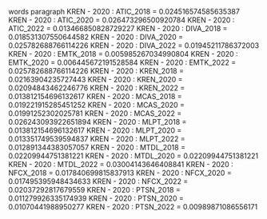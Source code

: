 words
paragraph
KREN - 2020 : ATIC_2018 = 0.024516574585635387
KREN - 2020 : ATIC_2020 = 0.026473296500920784
KREN - 2020 : ATIC_2022 = 0.013466850828729227
KREN - 2020 : DIVA_2018 = 0.018531307550644582
KREN - 2020 : DIVA_2020 = 0.025782688766114226
KREN - 2020 : DIVA_2022 = 0.01945211786372003
KREN - 2020 : EMTK_2018 = 0.005985267034990804
KREN - 2020 : EMTK_2020 = 0.006445672191528584
KREN - 2020 : EMTK_2022 = 0.025782688766114226
KREN - 2020 : KREN_2018 = 0.02163904235727443
KREN - 2020 : KREN_2020 = 0.02094843462246776
KREN - 2020 : KREN_2022 = 0.013812154696132617
KREN - 2020 : MCAS_2018 = 0.019221915285451252
KREN - 2020 : MCAS_2020 = 0.01991252302025781
KREN - 2020 : MCAS_2022 = 0.026243093922651894
KREN - 2020 : MLPT_2018 = 0.013812154696132617
KREN - 2020 : MLPT_2020 = 0.013351749539594837
KREN - 2020 : MLPT_2022 = 0.012891344383057057
KREN - 2020 : MTDL_2018 = 0.02209944751381221
KREN - 2020 : MTDL_2020 = 0.02209944751381221
KREN - 2020 : MTDL_2022 = 0.03004143646408841
KREN - 2020 : NFCX_2018 = 0.017840699815837913
KREN - 2020 : NFCX_2020 = 0.017495395948434633
KREN - 2020 : NFCX_2022 = 0.02037292817679559
KREN - 2020 : PTSN_2018 = 0.011279926335174939
KREN - 2020 : PTSN_2020 = 0.01070441988950277
KREN - 2020 : PTSN_2022 = 0.00989871086556171
